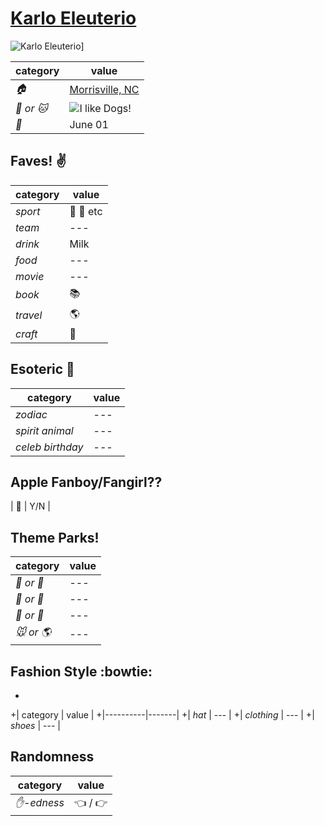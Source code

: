 # [Karlo Eleuterio](https://github.com/karjac14)

![Karlo Eleuterio](https://avatars3.githubusercontent.com/u/8317978?v=3&s=460)]

| category | value |
|-----------|-------|
| _:house:_ | [Morrisville, NC](https://www.google.com/maps/place/Morrisville,+NC/@35.8329151,-78.8396159,13z/data=!3m1!4b1!4m2!3m1!1s0x89ac9265aefc41d7:0xe1bf2f033fa3ab3e) |
| _:dog: or :cat:_ | ![I like Dogs!](https://fbcdn-profile-a.akamaihd.net/hprofile-ak-xaf1/v/t1.0-1/c32.36.403.403/s50x50/255140_189734451079563_7005188_n.jpg?oh=d53fcf0c7fd25d1dca08d2723891e868&oe=5645EC6E&__gda__=1447060195_41c52cc8dde1c114548d0f01dd7c1c73) |
| _:birthday:_ | June 01 |

## Faves! :v:

| category | value |
|----------|--------|
| _sport_  | :football: :basketball: etc |
| _team_   | --- |
| _drink_  | Milk |
| _food_   | --- |
| _movie_  | --- |
| _book_  | :books: |
| _travel_ | :earth_americas: |
| _craft_  | :art: |

## Esoteric :crystal_ball:

| category | value |
|----------|-------|
| _zodiac_ | --- |
| _spirit animal_ | --- |
| _celeb birthday_ | --- |

## Apple Fanboy/Fangirl??
| :iphone: | Y/N |

## Theme Parks!
| category | value |
|----------|--------|
| _:ferris_wheel: or :roller_coaster:_ | --- |
| _:monorail: or :bus:_ | --- |
| _:poultry_leg: or :hamburger:_ | --- |
| _:mouse: or :earth_americas:_| --- |

## Fashion Style :bowtie:
+
+| category | value |
+|----------|-------|
+| _hat_ | --- |
+| _clothing_ | --- |
+| _shoes_ | --- |

## Randomness

| category        | value                        |
|-----------------|------------------------------|
| _:hand:-edness_ | :point_left: / :point_right: |
